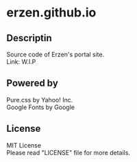 # erzen.github.io

## Descriptin

Source code of Erzen's portal site.  
Link: W.I.P

## Powered by

Pure.css by Yahoo! Inc.  
Google Fonts by Google

## License

MIT License  
Please read "LICENSE" file for more details.
